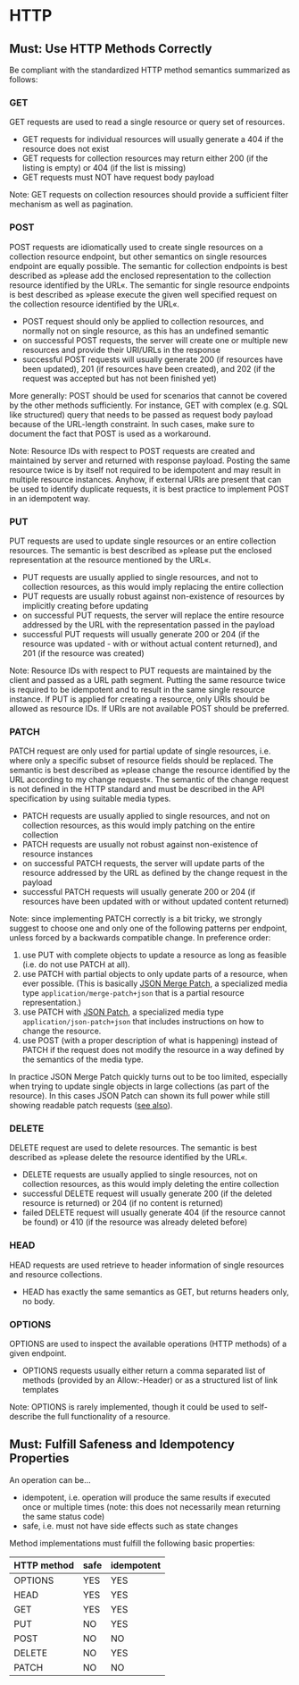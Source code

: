 # HTTP

## Must: Use HTTP Methods Correctly

Be compliant with the standardized HTTP method semantics summarized as follows:

### GET

GET requests are used to read a single resource or query set of resources.

- GET requests for individual resources will usually generate a 404 if the resource does not exist
- GET requests for collection resources may return either 200 (if the listing is empty) or 404 (if the list is missing)
- GET requests must NOT have request body payload

Note: GET requests on collection resources should provide a sufficient filter mechanism as well as pagination.

### POST

POST requests are idiomatically used to create single resources on a collection resource endpoint, but other semantics on 
single resources endpoint are equally possible. The semantic for collection endpoints is best described as »please add the 
enclosed representation to the collection resource identified by the URL«. The semantic for single resource endpoints is 
best described as »please execute the given well specified request on the collection resource identified by the URL«.

- POST request should only be applied to collection resources, and normally not on single resource, as this has an undefined 
semantic
- on successful POST requests, the server will create one or multiple new resources and provide their URI/URLs in the 
response
- successful POST requests will usually generate 200 (if resources have been updated), 201 (if resources have been created), 
and 202 (if the request was accepted but has not been finished yet)

More generally: POST should be used for scenarios that cannot be covered by the other methods sufficiently. For instance, 
GET with complex (e.g. SQL like structured) query that needs to be passed as request body payload because of the URL-length 
constraint. In such cases, make sure to document the fact that POST is used as a workaround.

Note: Resource IDs with respect to POST requests are created and maintained by server and returned with response payload. 
Posting the same resource twice is by itself not required to be idempotent and may result in multiple resource instances. 
Anyhow, if external URIs are present that can be used to identify duplicate requests, it is best practice to implement POST 
in an idempotent way.

### PUT

PUT requests are used to update single resources or an entire collection resources. The semantic is best described as 
»please put the enclosed representation at the resource mentioned by the URL«.

- PUT requests are usually applied to single resources, and not to collection resources, as this would imply replacing the 
entire collection
- PUT requests are usually robust against non-existence of resources by implicitly creating before updating
- on successful PUT requests, the server will replace the entire resource addressed by the URL with the representation 
passed in the payload
- successful PUT requests will usually generate 200 or 204 (if the resource was updated - with or without actual content 
returned), and 201 (if the resource was created)

Note: Resource IDs with respect to PUT requests are maintained by the client and passed as a URL path segment. Putting the 
same resource twice is required to be idempotent and to result in the same single resource instance. If PUT is applied for 
creating a resource, only URIs should be allowed as resource IDs. If URIs are not available POST should be preferred.

### PATCH

PATCH request are only used for partial update of single resources, i.e. where only a specific subset of resource fields 
should be replaced. The semantic is best described as »please change the resource identified by the URL according to my 
change request«. The semantic of the change request is not defined in the HTTP standard and must be described in the API 
specification by using suitable media types.

- PATCH requests are usually applied to single resources, and not on collection resources, as this would imply patching on 
the entire collection
- PATCH requests are usually not robust against non-existence of resource instances
- on successful PATCH requests, the server will update parts of the resource addressed by the URL as defined by the change 
request in the payload
- successful PATCH requests will usually generate 200 or 204 (if resources have been updated with or without updated content 
returned)

Note: since implementing PATCH correctly is a bit tricky, we strongly suggest to choose one and only one of the following patterns per endpoint, unless forced by a backwards compatible change. In preference order:

1. use PUT with complete objects to update a resource as long as feasible (i.e. do not use PATCH at all).
1. use PATCH with partial objects to only update parts of a resource, when ever possible. (This is basically [JSON Merge Patch](https://tools.ietf.org/html/rfc7396), 
a specialized media type `application/merge-patch+json` that is a partial resource representation.)
1. use PATCH with [JSON Patch](http://tools.ietf.org/html/rfc6902), a specialized media type `application/json-patch+json` that 
includes instructions on how to change the resource.
1. use POST (with a proper description of what is happening) instead of PATCH if the request does not modify the resource in 
a way defined by the semantics of the media type.

In practice JSON Merge Patch quickly turns out to be too limited, especially when trying to update single objects in large 
collections (as part of the resource). In this cases JSON Patch can shown its full power while still showing readable patch 
requests ([see also](http://erosb.github.io/post/json-patch-vs-merge-patch)).

### DELETE

DELETE request are used to delete resources. The semantic is best described as »please delete the resource identified by the URL«.

- DELETE requests are usually applied to single resources, not on collection resources, as this would imply deleting the entire collection
- successful DELETE request will usually generate 200 (if the deleted resource is returned) or 204 (if no content is returned)
- failed DELETE request will usually generate 404 (if the resource cannot be found) or 410 (if the resource was already deleted before)

### HEAD

HEAD requests are used retrieve to header information of single resources and resource collections.

- HEAD has exactly the same semantics as GET, but returns headers only, no body.

### OPTIONS

OPTIONS are used to inspect the available operations (HTTP methods) of a given endpoint.

- OPTIONS requests usually either return a comma separated list of methods (provided by an Allow:-Header) or as a structured list of link templates

Note: OPTIONS is rarely implemented, though it could be used to self-describe the full functionality of a resource.

## Must: Fulfill Safeness and Idempotency Properties

An operation can be...

- idempotent, i.e. operation will produce the same results if executed once or multiple times (note: this does not necessarily mean returning the same status code)
- safe, i.e. must not have side effects such as state changes

Method implementations must fulfill the following basic properties:

| HTTP method  | safe | idempotent | 
| ------------- | ------------- | ------------- |
| OPTIONS  | YES  | YES  |
| HEAD  | YES  | YES  |
| GET  | YES  | YES  |
| PUT  | NO  | YES  |
| POST  | NO  | NO  |
| DELETE  | NO  | YES  |
| PATCH  | NO  | NO  |

